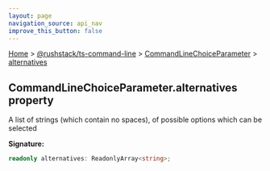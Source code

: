 ```yaml
---
layout: page
navigation_source: api_nav
improve_this_button: false
---
```



[Home](./index.md) &gt; [@rushstack/ts-command-line](./ts-command-line.md) &gt; [CommandLineChoiceParameter](./ts-command-line.commandlinechoiceparameter.md) &gt; [alternatives](./ts-command-line.commandlinechoiceparameter.alternatives.md)

## CommandLineChoiceParameter.alternatives property

A list of strings (which contain no spaces), of possible options which can be selected

<b>Signature:</b>

```typescript
readonly alternatives: ReadonlyArray<string>;
```
